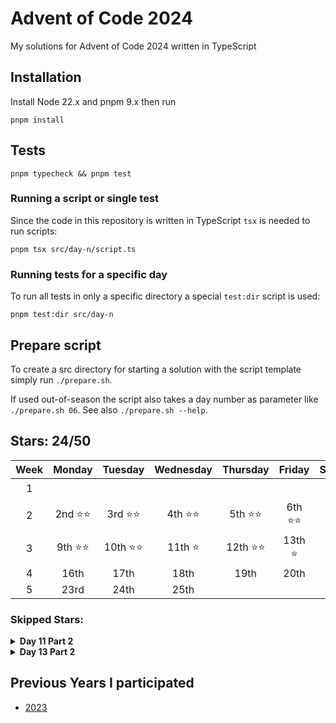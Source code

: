 # Advent of Code 2024

My solutions for Advent of Code 2024 written in TypeScript

## Installation

Install Node 22.x and pnpm 9.x then run

```shell
pnpm install
```

## Tests

```shell
pnpm typecheck && pnpm test
```

### Running a script or single test

Since the code in this repository is written in TypeScript `tsx` is needed to run scripts:

```shell
pnpm tsx src/day-n/script.ts
```

### Running tests for a specific day

To run all tests in only a specific directory a special `test:dir` script is used:

```shell
pnpm test:dir src/day-n
```

## Prepare script

To create a src directory for starting a solution with the script template simply run `./prepare.sh`.

If used out-of-season the script also takes a day number as parameter like `./prepare.sh 06`. See also `./prepare.sh --help`.

## Stars: 24/50

| Week |  Monday  |  Tuesday  | Wednesday | Thursday  |  Friday  | Saturday |  Sunday  |
| :--: | :------: | :-------: | :-------: | :-------: | :------: | :------: | :------: |
|  1   |          |           |           |           |          |          | 1st ⭐⭐ |
|  2   | 2nd ⭐⭐ | 3rd ⭐⭐  | 4th ⭐⭐  | 5th ⭐⭐  | 6th ⭐⭐ | 7th ⭐⭐ | 8th ⭐⭐ |
|  3   | 9th ⭐⭐ | 10th ⭐⭐ |  11th ⭐  | 12th ⭐⭐ | 13th ⭐  |   14th   |   15th   |
|  4   |   16th   |   17th    |   18th    |   19th    |   20th   |   21st   |   22nd   |
|  5   |   23rd   |   24th    |   25th    |

### Skipped Stars:

<details>
<summary><b>Day 11 Part 2</b></summary>
<p>Could not come up with a solution that doesn't run out of memory in the high 30s. I'm assuming there's some sort of pattern one could take advantage of with the given ruleset, but I'm not the person to figure that out.</p>
<p>I also saw this is really easily solved by adding caching on top of what I already had, but sadly Map in JS only takes a single key, unlike python dicts, which makes implementing caching a lot harder.</p>
</details>

<details>
<summary><b>Day 13 Part 2</b></summary>
<p>That's just maths and it's 23:16 now and I'm too tired for this. Got some hints from reddit: Each machine has at most one solution. Apparently that means binary search is possible, but I could not figure out how to evaluate whether I'm too high or too low.</p>
</details>

<!---
<details>
<summary><b>Day X Part Y</b></summary>
<p>This is a description of what problem I had solving this puzzle</p>
</details>
-->

## Previous Years I participated

- [2023](https://github.com/mitsunee/advent-of-code-2023)
